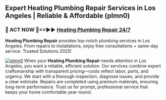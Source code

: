 ## Expert Heating Plumbing Repair Services in Los Angeles | Reliable & Affordable (plmn0)  

<h3>🚿 ACT NOW 🌟==►► <a href="https://tinyurl.com/2ne6vx2x" rel="nofollow">Heating Plumbing Repair 24/7</a></h3>

**Heating Plumbing Repair** provides top-notch plumbing services in Los Angeles. From repairs to installations, enjoy free consultations + same-day service. Trusted Solutions 2025!

[![plmn0](https://i.imgur.com/4PFF4AK.jpeg)](https://tinyurl.com/2ne6vx2x)
When your **Heating Plumbing Repair** needs attention in Los Angeles, you want a reliable, efficient solution. Our services combine expert craftsmanship with transparent pricing—costs reflect labor, parts, and urgency. We start with a thorough inspection, diagnose issues, and provide a clear estimate. Repairs are completed using premium materials, ensuring long-term performance. Trust us for prompt, professional service that keeps your home comfortable year-round.
